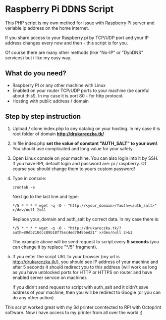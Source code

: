 # Raspberry Pi DDNS Script

This PHP script is my own method for issue with Raspberry Pi server and variable ip address on the home internet.

If you share access to your Raspberry pi by TCP/UDP port and your IP address changes every now and then - this script is for you.

Of course there are many other methods (like "No-IP" or "DynDNS" services) but i like my easy way.

What do you need?
-----

- Raspberry PI or any other machine with Linux
- Enabled on your router TCP/UDP ports to your machine (be careful about this!). In my case it is port 80 - for http protocol. 
- Hosting with public address / domain


Step by step instruction
-----

1. Upload / clone index.php to any catalog on your hosting. In my case it is root folder of domain  **http://drukareczka.tk/**
2. In file index.php **set the value of constant "AUTH_SALT" to your own!**. You should use complicated and long value for your safety.
3. Open Linux console on your machine. You can also login into it by SSH. If you have RPI, default login and password are: pi / raspberry. Of course you should change them to yours custom password!
4. Type in console:

    ```crontab -e ```

    Next go to the last line and type:

    ``` */5 * * * * wget -q -O - "http://<your_domain>/?auth=<auth_salt>" >/dev/null 2>&1 ```

    Replace your_domain and auth_salt by correct data. In my case there is: 

    ``` */5 * * * * wget -q -O - "http://drukareczka.tk/?auth=89db210dcc89b18f75ec4ed7848bed21" >/dev/null 2>&1 ```

    The example above will be send request to script every **5 seconds** (you can change it by replace "*/5" fragment).
5. If you enter the script URL to your browser (my url is http://drukareczka.tk/), you should see IP address of your machine and after 5 seconds it should redirect you to this address (will work as long as you have unblocked ports for HTTP or HTTPS on router and have enabled server service on machine).

    If you didn't send request to script with auth_salt and it didn't save address of your machine, then you will be redirect to Google (or you can do any other action).



This script worked great with my 3d printer conntected to RPI with Octoprint software. Now i have access to my printer from all over the world ;)


